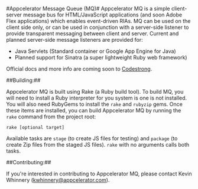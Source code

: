 #Appcelerator Message Queue (MQ)#
Appcelerator MQ is a simple client-server message bus for HTML/JavaScript applications
(and soon Adobe Flex applications) which enables event-driven RIAs.  MQ can be used on 
the client side only, or can be used in conjunction with a server-side listener to provide
transparent messaging between client and server.  Current and planned server-side message
listeners are provided for:

* Java Servlets (Standard container or Google App Engine for Java)
* Planned support for Sinatra (a super lightweight Ruby web framework)
  
Official docs and more info are coming soon to [Codestrong](http://www.codestrong.com).

##Building:##

Appcelerator MQ is built using Rake (a Ruby build tool).  To build MQ, you will need to
install a Ruby interpreter for you system is one is not installed.  You will also need
RubyGems to install the `rake` and `rubyzip` gems.  Once these items are installed, you can
build Appcelerator MQ by running the `rake` command from the project root:

    rake [optional target]
    
Available tasks are `stage` (to create JS files for testing) and `package` (to create Zip
files from the staged JS files).  `rake`  with no arguments calls both tasks.

##Contributing:##

If you're interested in contributing to Appcelerator MQ, please contact Kevin
Whinnery (kwhinnery@appcelerator.com).